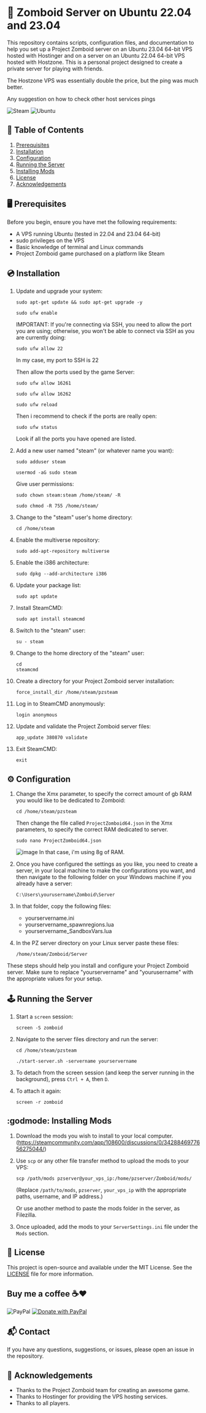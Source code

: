 # :zombie: Zomboid Server on Ubuntu 22.04 and 23.04

This repository contains scripts, configuration files, and documentation to help you set up a Project Zomboid server on an Ubuntu 23.04 64-bit VPS hosted with Hostinger and on a server on an Ubuntu 22.04 64-bit VPS hosted with Hostzone. This is a personal project designed to create a private server for playing with friends.

The Hostzone VPS was essentially double the price, but the ping was much better.

Any suggestion on how to check other host services pings

![Steam](https://img.shields.io/badge/steam-%23000000.svg?style=for-the-badge&logo=steam&logoColor=white)
![Ubuntu](https://img.shields.io/badge/Ubuntu-E95420?style=for-the-badge&logo=ubuntu&logoColor=white)

## :bookmark_tabs: Table of Contents
1. [Prerequisites](#prerequisites)
2. [Installation](#installation)
3. [Configuration](#configuration)
4. [Running the Server](#running-the-server)
5. [Installing Mods](#installing-mods)
6. [License](#license)
7. [Acknowledgements](#acknowledgements)

## :desktop_computer: Prerequisites

Before you begin, ensure you have met the following requirements:

- A VPS running Ubuntu (tested in 22.04 and 23.04 64-bit)
- sudo privileges on the VPS
- Basic knowledge of terminal and Linux commands
- Project Zomboid game purchased on a platform like Steam


## :cd: Installation

1. Update and upgrade your system:

    ```
    sudo apt-get update && sudo apt-get upgrade -y
    ```
    ```
    sudo ufw enable
    ```

    IMPORTANT:
    If you're connecting via SSH, you need to allow the port you are using; otherwise, you won't be able to connect via SSH as you are currently doing:

    ```
    sudo ufw allow 22
    ```

    In my case, my port to SSH is 22

    Then allow the ports used by the game Server:
    ```
    sudo ufw allow 16261
    ```
    ```
    sudo ufw allow 16262
    ```
    ```
    sudo ufw reload
    ```

    Then i recommend to check if the ports are really open:

    ```
    sudo ufw status
    ```

    Look if all the ports you have opened are listed.

2. Add a new user named "steam" (or whatever name you want):

    ```
    sudo adduser steam
    ```
    ```
    usermod -aG sudo steam
    ```
    
    Give user permissions:

    ```
    sudo chown steam:steam /home/steam/ -R
    ```
    ```
    sudo chmod -R 755 /home/steam/
    ```

3. Change to the "steam" user's home directory:

    ```
    cd /home/steam
    ```

4. Enable the multiverse repository:

    ```
    sudo add-apt-repository multiverse
    ```

5. Enable the i386 architecture:

    ```
    sudo dpkg --add-architecture i386
    ```

6. Update your package list:

    ```
    sudo apt update
    ```

7. Install SteamCMD:

    ```
    sudo apt install steamcmd
    ```

8. Switch to the "steam" user:

    ```
    su - steam
    ```

9. Change to the home directory of the "steam" user:

    ```
    cd
    steamcmd
    ```

10. Create a directory for your Project Zomboid server installation:

    ```
    force_install_dir /home/steam/pzsteam
    ```

11. Log in to SteamCMD anonymously:

    ```
    login anonymous
    ```

12. Update and validate the Project Zomboid server files:

    ```
    app_update 380870 validate
    ```

13. Exit SteamCMD:
   
    ```
    exit
    ```

## :gear: Configuration

1. Change the Xmx parameter, to specify the correct amount of gb RAM you would like to be dedicated to Zomboid:

    ```
    cd /home/steam/pzsteam
    ```

    Then change the file called `ProjectZomboid64.json` in the Xmx parameters, to specify the correct RAM dedicated to server.

    ```
    sudo nano ProjectZomboid64.json
    ```

    ![image](https://github.com/Bobagi/Zomboid-Ubuntu-Server/assets/45888141/e945f3f0-156c-448f-b62f-6e0332ba98f2)
    In that case, i'm using 8g of RAM.
    
2. Once you have configured the settings as you like, you need to create a server, in your local machine to make the configurations you want, and then navigate to the following folder on your Windows machine if you already have a server:

    ```
    C:\Users\yourusername\Zomboid\Server
    ```

3. In that folder, copy the following files:

    - yourservername.ini
    - yourservername_spawnregions.lua
    - yourservername_SandboxVars.lua

4. In the PZ server directory on your Linux server paste these files:

    ```
    /home/steam/Zomboid/Server
    ```

These steps should help you install and configure your Project Zomboid server. Make sure to replace "yourservername" and "yourusername" with the appropriate values for your setup.

## :joystick: Running the Server

1. Start a `screen` session:

    ```
    screen -S zomboid
    ```

2. Navigate to the server files directory and run the server:

    ```
    cd /home/steam/pzsteam
    ```

    ```    
    ./start-server.sh -servername yourservername
    ```

3. To detach from the screen session (and keep the server running in the background), press `Ctrl + A`, then `D`.

4. To attach it again:

    ```
    screen -r zomboid
    ```

## :godmode: Installing Mods

1. Download the mods you wish to install to your local computer. (https://steamcommunity.com/app/108600/discussions/0/3428846977656275044/)

2. Use `scp` or any other file transfer method to upload the mods to your VPS:

    ```
    scp /path/mods pzserver@your_vps_ip:/home/pzserver/Zomboid/mods/
    ```

    (Replace `/path/to/mods`, `pzserver`, `your_vps_ip` with the appropriate paths, username, and IP address.)
   
   Or use another method to paste the mods folder in the server, as Filezilla.

3. Once uploaded, add the mods to your `ServerSettings.ini` file under the `Mods` section.

## :scroll: License

This project is open-source and available under the MIT License. See the [LICENSE](LICENSE) file for more information.

## Buy me a coffee ☕❤️

![PayPal](https://img.shields.io/badge/PayPal-00457C?style=for-the-badge&logo=paypal&logoColor=white)
[![Donate with PayPal](https://www.paypalobjects.com/en_US/i/btn/btn_donate_LG.gif)](https://www.paypal.com/donate?hosted_button_id=23PAVC8AMJGYW)

## :mailbox_with_mail: Contact

If you have any questions, suggestions, or issues, please open an issue in the repository.

## :pray: Acknowledgements

- Thanks to the Project Zomboid team for creating an awesome game.
- Thanks to Hostinger for providing the VPS hosting services.
- Thanks to all players.
